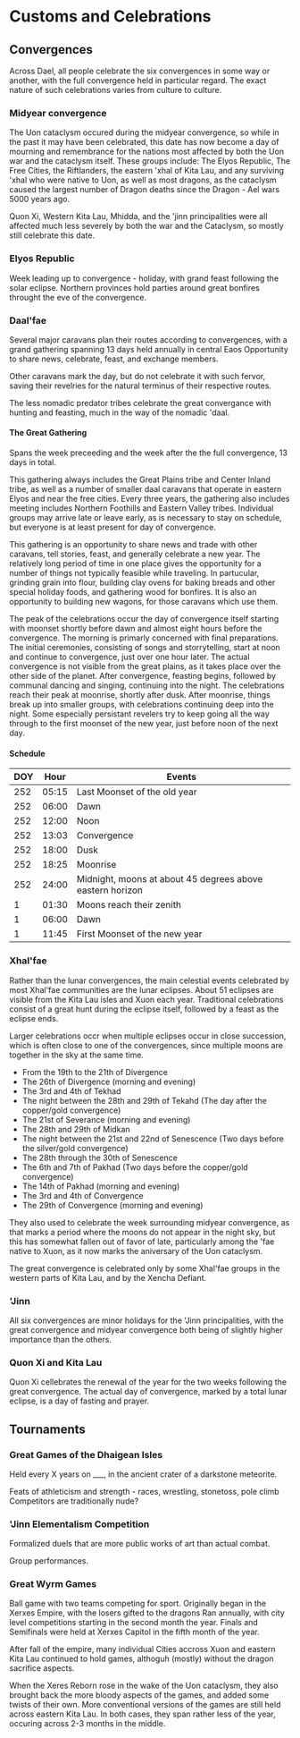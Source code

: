 # Customs and Celebrations

## Convergences

Across Dael, all people celebrate the six convergences in some way or another, with the full convergence held in particular regard. 
The exact nature of such celebrations varies from culture to culture.

### Midyear convergence

The Uon cataclysm occured during the midyear convergence, so while in the past it may have been celebrated, this date has now become a day of mourning and remembrance for the nations most affected by both the Uon war and the 
cataclysm itself. These groups include: The Elyos Republic, The Free Cities, the Riftlanders, the eastern 'xhal of Kita Lau, and any surviving 'xhal who were native to Uon, as well as most dragons, 
as the cataclysm caused the largest number of Dragon deaths since the Dragon - Ael wars 5000 years ago.

Quon Xi, Western Kita Lau, Mhidda, and the 'jinn principalities were all affected much less severely by both the war and the Cataclysm, so mostly still celebrate this date.

### Elyos Republic

Week leading up to convergence - holiday, with grand feast following the solar eclipse.
Northern provinces hold parties around great bonfires throught the eve of the convergence.


### Daal'fae

Several major caravans plan their routes according to convergences, with a grand gathering spanning 13 days held annually in central Eaos
Opportunity to share news, celebrate, feast, and exchange members.

Other caravans mark the day, but do not celebrate it with such fervor, saving their revelries for the natural terminus of their respective routes.

The less nomadic predator tribes celebrate the great convergance with hunting and feasting, much in the way of the nomadic 'daal.

#### The Great Gathering

Spans the week preceeding and the week after the the full convergence, 13 days in total. 

This gathering always includes the Great Plains tribe and Center Inland tribe, as well as a number of smaller daal caravans that operate in eastern Elyos and near the free cities.
Every three years, the gathering also includes meeting includes Northern Foothills and Eastern Valley tribes. Individual groups may arrive late or leave early, as is necessary to stay on schedule, 
but everyone is at least present for day of convergence.

This gathering is an opportunity to share news and trade with other caravans, tell stories, feast, and generally celebrate a new year.
The relatively long period of time in one place gives the opportunity for a number of things not typically feasible while traveling.
In partucular, grinding grain into flour, building clay ovens for baking breads and other special holiday foods, and gathering wood for bonfires.
It is also an opportunity to building new wagons, for those caravans which use them.

The peak of the celebrations occur the day of convergence itself starting with moonset shortly before dawn and almost eight hours before the convergence.
The morning is primarly concerned with final preparations. The initial ceremonies, consisting of songs and storrytelling, start at noon and continue to convergence, just over one hour later.
The actual convergence is not visible from the great plains, as it takes place over the other side of the planet.
After convergence, feasting begins, followed by communal dancing and singing, continuing into the night. The celebrations reach their peak at moonrise, shortly after dusk. 
After moonrise, things break up into smaller groups, with celebrations continuing deep into the night.
Some especially persistant revelers try to keep going all the way through to the first moonset of the new year, just before noon of the next day.

#### Schedule

| DOY | Hour  | Events                           |
|-----|-------|----------------------------------|
| 252 | 05:15 | Last Moonset of the old year     |
| 252 | 06:00 | Dawn                             |
| 252 | 12:00 | Noon                             |
| 252 | 13:03 | Convergence                      |
| 252 | 18:00 | Dusk                             |
| 252 | 18:25 | Moonrise                         |
| 252 | 24:00 | Midnight, moons at about 45 degrees above eastern horizon |
|   1 | 01:30 | Moons reach their zenith         |
|   1 | 06:00 | Dawn                             |
|   1 | 11:45 | First Moonset of the new year    |

### Xhal'fae

Rather than the lunar convergences, the main celestial events celebrated by most Xhal'fae communities are the lunar eclipses. About 51 eclipses are visible from the Kita Lau isles and Xuon each year. 
Traditional celebrations consist of a great hunt during the eclipse itself, followed by a feast as the eclipse ends.

Larger celebrations occr when multiple eclipses occur in close succession, which is often close to one of the convergences, since multiple moons are together in the sky at the same time.
 - From the 19th to the 21th of Divergence
 - The 26th of Divergence (morning and evening)
 - The 3rd and 4th of Tekhad
 - The night between the 28th and 29th of Tekahd (The day after the copper/gold convergence)
 - The 21st of Severance (morning and evening)
 - The 28th and 29th of Midkan
 - The night between the 21st and 22nd of Senescence (Two days before the silver/gold convergence)
 - The 28th through the 30th of Senescence
 - The 6th and 7th of Pakhad (Two days before the copper/gold convergence)
 - The 14th of Pakhad (morning and evening)
 - The 3rd and 4th of Convergence
 - The 29th of Convergence (morning and evening)

They also used to celebrate the week surrounding midyear convergence, as that marks a period where the moons do not appear in the night sky, but this has somewhat fallen out of favor of late, particularly among the 'fae native to Xuon, 
as it now marks the aniversary of the Uon cataclysm.

The great convergence is celebrated only by some Xhal'fae groups in the western parts of Kita Lau, and by the Xencha Defiant.

### 'Jinn

All six convergences are minor holidays for the 'Jinn principalities, with the great convergence and midyear convergence both being of slightly higher importance than the others.


### Quon Xi and Kita Lau

Quon Xi cellebrates the renewal of the year for the two weeks following the great convergence. The actual day of convergence, marked by a total lunar eclipse, is a day of fasting and prayer.


## Tournaments

### Great Games of the Dhaigean Isles

Held every X years on ___, in the ancient crater of a darkstone meteorite.

Feats of athleticism and strength - races, wrestling, stonetoss, pole climb
Competitors are traditionally nude?

### 'Jinn Elementalism Competition

Formalized duels that are more public works of art than actual combat.

Group performances.


### Great Wyrm Games

Ball game with two teams competing for sport. Originally began in the Xerxes Empire, with the losers gifted to the dragons
Ran annually, with city level competitions starting in the second month the year.
Finals and Semifinals were held at Xerxes Capitol in the fifth month of the year.

After fall of the empire, many individual Cities accross Xuon and eastern Kita Lau continued to hold games, althoguh (mostly) without the dragon sacrifice aspects.

When the Xeres Reborn rose in the wake of the Uon cataclysm, they also brought back the more bloody aspects of the games, and added some twists of their own.
More conventional versions of the games are still held across eastern Kita Lau. In both cases, they span rather less of the year, occuring across 2-3 months in the middle.
